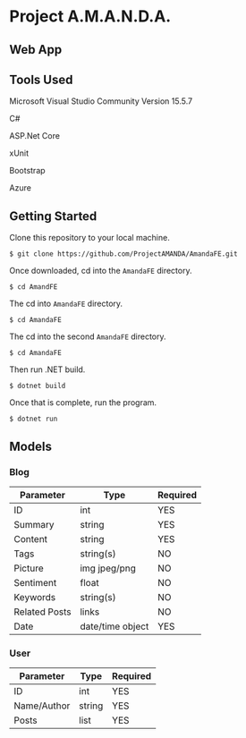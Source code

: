 # Project A.M.A.N.D.A.

## Web App



## Tools Used
Microsoft Visual Studio Community Version 15.5.7

C#

ASP.Net Core

xUnit

Bootstrap

Azure

## Getting Started

Clone this repository to your local machine.
```
$ git clone https://github.com/ProjectAMANDA/AmandaFE.git
```
Once downloaded, cd into the ```AmandaFE``` directory.
```
$ cd AmandFE
```
The cd into ```AmandaFE``` directory.
```
$ cd AmandaFE
```
The cd into the second ```AmandaFE``` directory.
```
$ cd AmandaFE
```
Then run .NET build.
```
$ dotnet build
```
Once that is complete, run the program.
```
$ dotnet run
```

## Models

### Blog

| Parameter | Type | Required |
| --- | --- | --- |
| ID  | int | YES |
| Summary | string | YES |
| Content | string | YES |
| Tags | string(s) | NO |
| Picture | img jpeg/png | NO |
| Sentiment | float | NO |
| Keywords | string(s) | NO |
| Related Posts | links | NO |
| Date | date/time object | YES |


### User

| Parameter | Type | Required |
| --- | --- | --- |
| ID  | int | YES |
| Name/Author | string | YES |
| Posts | list | YES |

